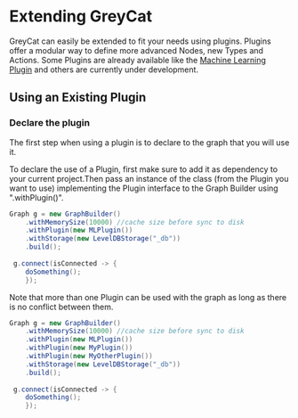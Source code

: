 # Extending GreyCat

GreyCat can easily be extended to fit your needs using plugins. Plugins offer a modular way to define more advanced Nodes, new Types and Actions. Some Plugins are already available like the [Machine Learning Plugin](../ml/README.md) and others are currently under development.

## Using an Existing Plugin

### Declare the plugin

The first step when using a plugin is to declare to the graph that you will use it.

To declare the use of a Plugin, first make sure to add it as dependency to your current project.Then pass an instance of the class (from the Plugin you want to use) implementing the Plugin interface to the Graph Builder using ".withPlugin()".


```java
Graph g = new GraphBuilder()
	.withMemorySize(10000) //cache size before sync to disk
	.withPlugin(new MLPlugin())
	.withStorage(new LevelDBStorage("_db"))
	.build();
	
 g.connect(isConnected -> {
	doSomething();
	});
```

Note that more than one Plugin can be used with the graph as long as there is no conflict between them.

```java
Graph g = new GraphBuilder()
	.withMemorySize(10000) //cache size before sync to disk
	.withPlugin(new MLPlugin())
	.withPlugin(new MyPlugin())
	.withPlugin(new MyOtherPlugin())
	.withStorage(new LevelDBStorage("_db"))
	.build();
	
 g.connect(isConnected -> {
	doSomething();
	});
```

